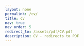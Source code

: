 ```yaml
---
layout: none
permalink: /cv/
title: cv
nav: true
nav_order: 5
redirect_to: /assets/pdf/CV.pdf
description: CV - redirects to PDF
---
```


